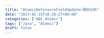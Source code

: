 ```yaml
---
title: "AtomicReferenceFieldUpdater源码分析"
date: "2017-02-23T18:38:27+08:00"
categories: ["ABC_Atomic"]
tags: ["Java", "Atomic"]
draft: false
---
```



